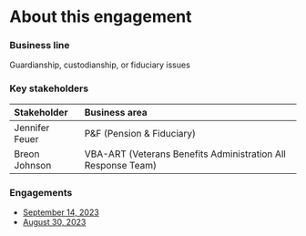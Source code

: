# About this engagement

### Business line

Guardianship, custodianship, or fiduciary issues

### Key stakeholders

|Stakeholder|Business area|
|:--|:--|
|Jennifer Feuer|P&F (Pension & Fiduciary)|
|Breon Johnson|VBA-ART (Veterans Benefits Administration All Response Team)|

### Engagements

- [September 14, 2023](https://github.com/department-of-veterans-affairs/va.gov-team/blob/master/products/ask-va/research/Business%20line%20engagement/Guardianship,%20custodianship,%20or%20fiduciary%20issues/September%2014,%202023.md)
- [August 30, 2023](https://github.com/department-of-veterans-affairs/va.gov-team/blob/master/products/ask-va/research/Business%20line%20engagement/Guardianship%2C%20custodianship%2C%20or%20fiduciary%20issues/August%2030%2C%202023.md)
